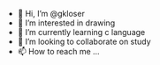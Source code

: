 - 👋 Hi, I’m @gkloser
- 👀 I’m interested in drawing
- 🌱 I’m currently learning c language
- 💞️ I’m looking to collaborate on study
- 📫 How to reach me ...

<!---
gkloser/gkloser is a ✨ special ✨ repository because its `README.md` (this file) appears on your GitHub profile.
You can click the Preview link to take a look at your changes.
--->
